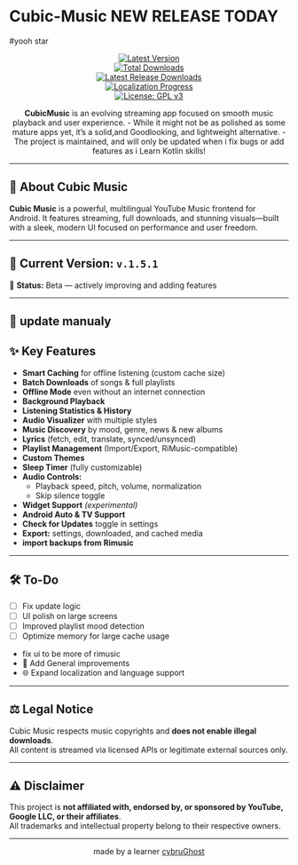 # Cubic-Music NEW RELEASE TODAY
#yooh star

<div align="center">
  
[![Latest Version](https://img.shields.io/github/v/release/cybruGhost/Cubic-Music?label=Latest%20Version)](https://github.com/cybruGhost/Cubic-Music/releases/latest)  
[![Total Downloads](https://img.shields.io/github/downloads/cybruGhost/Cubic-Music/total?label=Total%20Downloads)](https://github.com/cybruGhost/Cubic-Music/releases)  
[![Latest Release Downloads](https://img.shields.io/github/downloads/cybruGhost/Cubic-Music/latest/total?label=Latest%20Release%20Downloads)](https://github.com/cybruGhost/Cubic-Music/releases/latest)  
[![Localization Progress](https://badges.crowdin.net/N-Zik/localized.svg)](https://crowdin.com/project/N-Zik)  
[![License: GPL v3](https://img.shields.io/github/license/cybruGhost/Cubic-Music?color=blue)](https://www.gnu.org/licenses/gpl-3.0)

<p><b>CubicMusic</b> is an evolving streaming app focused on smooth music playback and user experience.  
- While it might not be as polished as some mature apps yet, it’s a solid,and Goodlooking, and lightweight alternative.  
- The project is maintained, and will only be updated when i fix bugs or add features as i Learn Kotlin skills!</p>

</div>

---

## 🎵 About Cubic Music

**Cubic Music** is a powerful, multilingual YouTube Music frontend for Android. It features streaming, full downloads, and stunning visuals—built with a sleek, modern UI focused on performance and user freedom.

---

## 🚀 Current Version: `v.1.5.1`  
🔧 **Status:** Beta — actively improving and adding features

---
## 🚀 update manualy  
## ✨ Key Features

- **Smart Caching** for offline listening (custom cache size)
- **Batch Downloads** of songs & full playlists
- **Offline Mode** even without an internet connection
- **Background Playback**
- **Listening Statistics & History**
- **Audio Visualizer** with multiple styles
- **Music Discovery** by mood, genre, news & new albums
- **Lyrics** (fetch, edit, translate, synced/unsynced)
- **Playlist Management** (Import/Export, RiMusic-compatible)
- **Custom Themes**
- **Sleep Timer** (fully customizable)
- **Audio Controls:**  
  - Playback speed, pitch, volume, normalization  
  - Skip silence toggle
- **Widget Support** *(experimental)*
- **Android Auto & TV Support**
- **Check for Updates** toggle in settings
- **Export:** settings, downloaded, and cached media
- **import backups from Rimusic**

---

## 🛠 To-Do

- [ ] Fix update logic
- [ ] UI polish on large screens
- [ ] Improved playlist mood detection
- [ ] Optimize memory for large cache usage
- fix ui to be more of rimusic    
- 🎵 Add General improvements  
- 🌐 Expand localization and language support  

---

## ⚖️ Legal Notice

Cubic Music respects music copyrights and **does not enable illegal downloads**.  
All content is streamed via licensed APIs or legitimate external sources only.

---

## ⚠️ Disclaimer

This project is **not affiliated with, endorsed by, or sponsored by YouTube, Google LLC, or their affiliates**.  
All trademarks and intellectual property belong to their respective owners.

---

<p align="center">made by a learner <a href="https://github.com/cybruGhost">cybruGhost</a></p>

